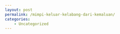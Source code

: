 ```yaml
---
layout: post
permalink: /mimpi-keluar-kelabang-dari-kemaluan/
categories:
    - Uncategorized
---
```


